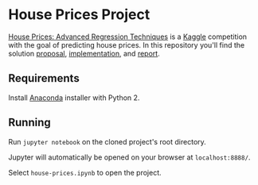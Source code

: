 # House Prices Project

[House Prices: Advanced Regression Techniques](https://www.kaggle.com/c/house-prices-advanced-regression-techniques/) is a [Kaggle](https://www.kaggle.com/) competition with the goal of predicting house prices. In this repository you'll find the solution [proposal](/proposal), [implementation](house-prices.ipynb), and [report](/report).


## Requirements

Install [Anaconda](https://docs.continuum.io/anaconda/install/#detailed-installation-information) installer with Python 2.

## Running 

Run `jupyter notebook` on the cloned project's root directory.

Jupyter will automatically be opened on your browser at `localhost:8888/`.

Select `house-prices.ipynb` to open the project.


